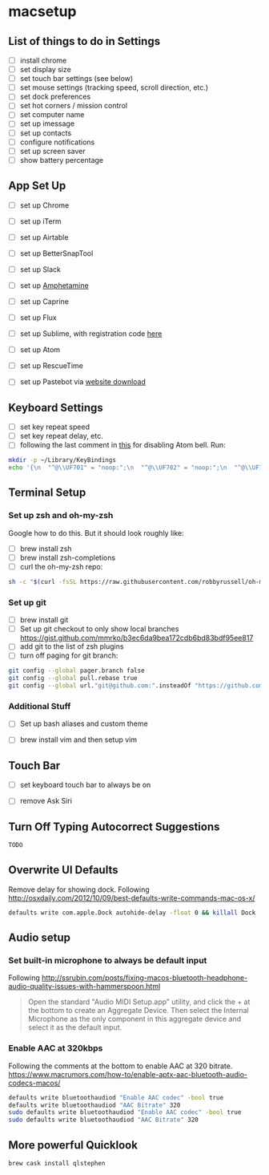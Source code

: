 # macsetup

## List of things to do in Settings
- [ ] install chrome
- [ ] set display size
- [ ] set touch bar settings (see below)
- [ ] set mouse settings (tracking speed, scroll direction, etc.)
- [ ] set dock preferences
- [ ] set hot corners / mission control
- [ ] set computer name
- [ ] set up imessage
- [ ] set up contacts
- [ ] configure notifications
- [ ] set up screen saver
- [ ] show battery percentage

## App Set Up
- [ ] set up Chrome
- [ ] set up iTerm
- [ ] set up Airtable
- [ ] set up BetterSnapTool
- [ ] set up Slack
- [ ] set up [Amphetamine](https://apps.apple.com/us/app/amphetamine/id937984704)
- [ ] set up Caprine
- [ ] set up Flux
- [ ] set up Sublime, with registration code [here](https://mail.google.com/mail/u/0?ik=f340c96e8a&view=om&permmsgid=msg-f%3A1657311888944350919)
- [ ] set up Atom
- [ ] set up RescueTime
- [ ] set up Pastebot via [website download](https://tapbots.com/pastebot/)


## Keyboard Settings
- [ ] set key repeat speed
- [ ] set key repeat delay, etc.
- [ ] following the last comment in [this](https://github.com/atom/atom/issues/1669) for disabling Atom bell. Run:
```sh
mkdir -p ~/Library/KeyBindings
echo '{\n  "^@\\UF701" = "noop:";\n  "^@\\UF702" = "noop:";\n  "^@\\UF703" = "noop:";\n}' > ~/Library/KeyBindings/DefaultKeyBinding.dict
```


## Terminal Setup
### Set up zsh and oh-my-zsh
Google how to do this. But it should look roughly like:
- [ ] brew install zsh 
- [ ] brew install zsh-completions
- [ ] curl the oh-my-zsh repo:
```sh
sh -c "$(curl -fsSL https://raw.githubusercontent.com/robbyrussell/oh-my-zsh/master/tools/install.sh)"
```

### Set up git
- [ ] brew install git
- [ ] Set up git checkout to only show local branches https://gist.github.com/mmrko/b3ec6da9bea172cdb6bd83bdf95ee817
- [ ] add git to the list of zsh plugins
- [ ] turn off paging for git branch:
```sh
git config --global pager.branch false
git config --global pull.rebase true
git config --global url."git@github.com:".insteadOf "https://github.com/"
```

### Additional Stuff
- [ ] Set up bash aliases and custom theme
- [ ] brew install vim and then setup vim


## Touch Bar
- [ ] set keyboard touch bar to always be on
- [ ] remove Ask Siri


## Turn Off Typing Autocorrect Suggestions
```sh
TODO
```


## Overwrite UI Defaults
Remove delay for showing dock. Following http://osxdaily.com/2012/10/09/best-defaults-write-commands-mac-os-x/
```sh
defaults write com.apple.Dock autohide-delay -float 0 && killall Dock
```

## Audio setup
### Set built-in microphone to always be default input
Following http://ssrubin.com/posts/fixing-macos-bluetooth-headphone-audio-quality-issues-with-hammerspoon.html
> Open the standard "Audio MIDI Setup.app" utility, and click the + at the bottom to create an Aggregate Device. Then select the Internal Microphone as the only component in this aggregate device and select it as the default input.

### Enable AAC at 320kbps 
Following the comments at the bottom to enable AAC at 320 bitrate. https://www.macrumors.com/how-to/enable-aptx-aac-bluetooth-audio-codecs-macos/
```sh
defaults write bluetoothaudiod "Enable AAC codec" -bool true
defaults write bluetoothaudiod "AAC Bitrate" 320
sudo defaults write bluetoothaudiod "Enable AAC codec" -bool true
sudo defaults write bluetoothaudiod "AAC Bitrate" 320
```
## More powerful Quicklook
```sh
brew cask install qlstephen
```
